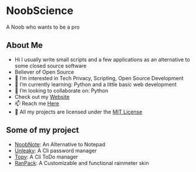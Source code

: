 # NoobScience
 A Noob who wants to be a pro
 
## About Me
- Hi I usually write small scripts and a few applications as an alternative to some closed source software
- Believer of Open Source
- 👀 I’m interested in Tech Privacy, Scripting, Open Source Development
- 🌱 I’m currently learning: Python and a little basic web development
- 💞️ I’m looking to collaborate on: Python
- Check out my [Website](https://newtoallofthis123.github.io/About)
- 📫 Reach me [Here](mailto:noobscience123@gmail.com)
- 📓 All my projects are licensed under the [MIT License](https://newtoallofthis123.github.io/license)

## Some of my project
- [NoobNote](https://newtoallofthis123.github.io/NoobNote): An Alternative to Notepad
- [Unleaky](https://newtoallofthis123.github.io/unleaky): A Cli password manager
- [Topy](https://newtoallofthis123.github.io/topy): A Cli ToDo manager
- [RanPack](https://newtoallofthis123.github.io/ranpack): A Customizable and functional rainmeter skin

<!---
newtoallofthis123/newtoallofthis123 is a ✨ special ✨ repository because its `README.md` (this file) appears on your GitHub profile.
You can click the Preview link to take a look at your changes.
--->
